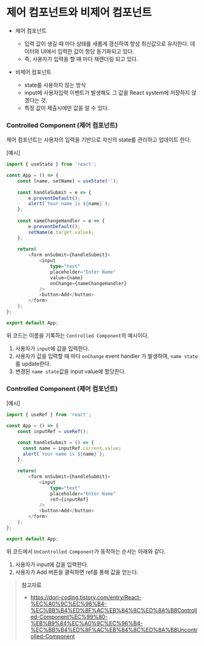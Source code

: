# 제어 컴포넌트와 비제어 컴포넌트

* 제어 컴포넌트
   *  입력 값이 생길 때 마다 상태를 새롭게 갱신하여 항상 최신값으로 유지한다. 데이터와 UI에서 입력한 값이 항당 동기화되고 있다.
   *  즉, 사용자가 입력을 할 때 마다 재렌더링 되고 있다.

* 비제어 컴포넌트
   * state를 사용하지 않는 방식
   * input에 사용자입력 이벤트가 발생해도 그 값을 React system에 저장하지 않겠다는 것. 
   *  특정 값이 제출시에만 값을 알 수 있다.


### Controlled Component (제어 컴포넌트)
제어 컴포넌트는 사용자의 입력을 기반으로 자신의 state를 관리하고 업데이트 한다.

[예시]
```typescript
import { useState } from 'react';

const App = () => {
    const [name, setName] = useState('');
    
    const handleSubmit = e => {
    	e.preventDefault();
        alert(`Your name is ${name}`);
    };
    
    const nameChangeHandler = e => {
    	e.preventDefault();
        setName(e.target.value);
    };
    
    return(
    	<form onSubmit={handleSubmit}>
            <input 
             	type="text"
                placeholder="Enter Name"
                value={name}
                onChange={nameChangeHandler}
            />
            <button>Add</button>
        </form>
    );
};

export default App;
```
위 코드는 이름을 기록하는 `Controlled Component`의 예시이다.

1. 사용자가 `input`에 값을 입력한다.
2. 사용자가 값을 입력할 때 마다 `onChange` event handler 가 발생하여, `name state`를 update한다.
3. 변경된 `name state`값을 input value에 할당한다.


### Controlled Component (제어 컴포넌트)



[예시]
```typescript
import { useRef } from 'react';

const App = () => {
    const inputRef = useRef();

    const handleSubmit = () => {
      const name = inputRef.current.value;
      alert(`Your name is ${name}`);
    };
    
    return(
    	<form onSubmit={handleSubmit}>
            <input 
             	type="text"
                placeholder="Enter Name"
                ref={inputRef}
            />
            <button>Add</button>
        </form>
    );
};

export default App;
```
위 코드에서 `UnControlled Component`가 동작하는 순서는 아래와 같다.

1. 사용자가 input에 값을 입력한다.
2. 사용자가 Add 버튼을 클릭하면 ref를 통해 값을 얻는다.

> **참고자료**
> 
>*  https://dori-coding.tistory.com/entry/React-%EC%A0%9C%EC%96%B4-%EC%BB%B4%ED%8F%AC%EB%84%8C%ED%8A%B8Controlled-Component%EC%99%80-%EB%B9%84%EC%A0%9C%EC%96%B4-%EC%BB%B4%ED%8F%AC%EB%84%8C%ED%8A%B8Uncontrolled-Component